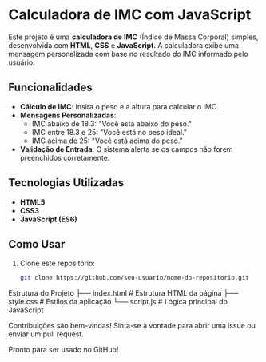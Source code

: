 # Calculadora de IMC com JavaScript

Este projeto é uma **calculadora de IMC** (Índice de Massa Corporal) simples, desenvolvida com **HTML**, **CSS** e **JavaScript**. A calculadora exibe uma mensagem personalizada com base no resultado do IMC informado pelo usuário.

## Funcionalidades

- **Cálculo de IMC**: Insira o peso e a altura para calcular o IMC.
- **Mensagens Personalizadas**: 
  - IMC abaixo de 18.3: "Você está abaixo do peso."
  - IMC entre 18.3 e 25: "Você está no peso ideal."
  - IMC acima de 25: "Você está acima do peso."
- **Validação de Entrada**: O sistema alerta se os campos não forem preenchidos corretamente.

## Tecnologias Utilizadas

- **HTML5**
- **CSS3**
- **JavaScript (ES6)**

## Como Usar

1. Clone este repositório:
   ```bash
   git clone https://github.com/seu-usuario/nome-do-repositorio.git


Estrutura do Projeto
├── index.html         # Estrutura HTML da página
├── style.css          # Estilos da aplicação
└── script.js          # Lógica principal do JavaScript


Contribuições são bem-vindas! Sinta-se à vontade para abrir uma issue ou enviar um pull request.

Pronto para ser usado no GitHub!
